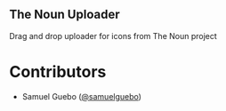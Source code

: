 ## The Noun Uploader
Drag and drop uploader for icons from The Noun project


# Contributors 
 * Samuel Guebo ([@samuelguebo](https://twitter/com/samuelguebo))
